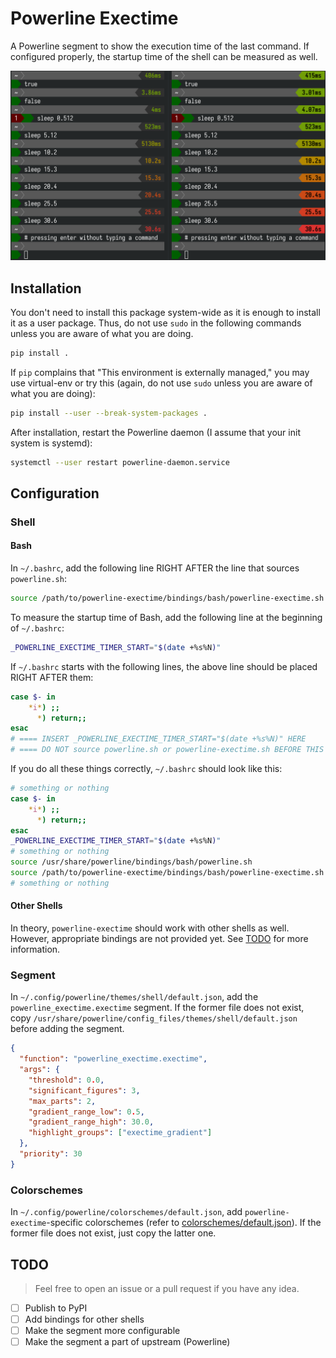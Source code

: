 # Powerline Exectime

A Powerline segment to show the execution time of the last command. If configured properly, the startup
time of the shell can be measured as well.

![screenshot](screenshot.png)

## Installation

You don't need to install this package system-wide as it is enough to install it as a user package.
Thus, do not use `sudo` in the following commands unless you are aware of what you are doing.

```sh
pip install .
```

If `pip` complains that "This environment is externally managed," you may use virtual-env or try this
(again, do not use `sudo` unless you are aware of what you are doing):

```sh
pip install --user --break-system-packages .
```

After installation, restart the Powerline daemon (I assume that your init system is systemd):

```sh
systemctl --user restart powerline-daemon.service
```

## Configuration

### Shell

#### Bash

In `~/.bashrc`, add the following line RIGHT AFTER the line that sources `powerline.sh`:

```sh
source /path/to/powerline-exectime/bindings/bash/powerline-exectime.sh
```

To measure the startup time of Bash, add the following line at the beginning of `~/.bashrc`:

```sh
_POWERLINE_EXECTIME_TIMER_START="$(date +%s%N)"
```

If `~/.bashrc` starts with the following lines, the above line should be placed RIGHT AFTER them:

```sh
case $- in
    *i*) ;;
      *) return;;
esac
# ==== INSERT _POWERLINE_EXECTIME_TIMER_START="$(date +%s%N)" HERE
# ==== DO NOT source powerline.sh or powerline-exectime.sh BEFORE THIS LINE ====
```

If you do all these things correctly, `~/.bashrc` should look like this:

```sh
# something or nothing
case $- in
    *i*) ;;
      *) return;;
esac
_POWERLINE_EXECTIME_TIMER_START="$(date +%s%N)"
# something or nothing
source /usr/share/powerline/bindings/bash/powerline.sh
source /path/to/powerline-exectime/bindings/bash/powerline-exectime.sh
# something or nothing
```

#### Other Shells

In theory, `powerline-exectime` should work with other shells as well. However, appropriate bindings
are not provided yet. See [TODO](#todo) for more information.

### Segment

In `~/.config/powerline/themes/shell/default.json`, add the `powerline_exectime.exectime` segment.
If the former file does not exist, copy `/usr/share/powerline/config_files/themes/shell/default.json`
before adding the segment.

```json
{
  "function": "powerline_exectime.exectime",
  "args": {
    "threshold": 0.0,
    "significant_figures": 3,
    "max_parts": 2,
    "gradient_range_low": 0.5,
    "gradient_range_high": 30.0,
    "highlight_groups": ["exectime_gradient"]
  },
  "priority": 30
}
```

### Colorschemes

In `~/.config/powerline/colorschemes/default.json`, add `powerline-exectime`-specific colorschemes
(refer to [colorschemes/default.json](colorschemes/default.json)). If the former file does not exist,
just copy the latter one.

## TODO

> Feel free to open an issue or a pull request if you have any idea.

- [ ] Publish to PyPI
- [ ] Add bindings for other shells
- [ ] Make the segment more configurable
- [ ] Make the segment a part of upstream (Powerline)
